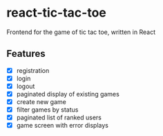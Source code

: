 # react-tic-tac-toe
Frontend for the game of tic tac toe, written in React

## Features

- [x] registration
- [x] login
- [x] logout
- [x] paginated display of existing games
- [x] create new game
- [x] filter games by status
- [x] paginated list of ranked users
- [x] game screen with error displays
